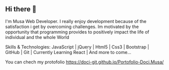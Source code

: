 ## Hi there 👋

I'm Musa Web Developer. I really enjoy development because of the satisfaction i get by overcoming challenges. Im motivated by the opportunity that programming provides to positively impact the life of individual and the whole World

Skills & Technologies:
 JavaScript | jQuery | Html5 | Css3 | Bootstrap | GitHub | Git 
 | Currently Learning React | And more to come...
 
 You can chech my protofolio https://doci-git.github.io/Portofolio-Doci.Musa/
 
